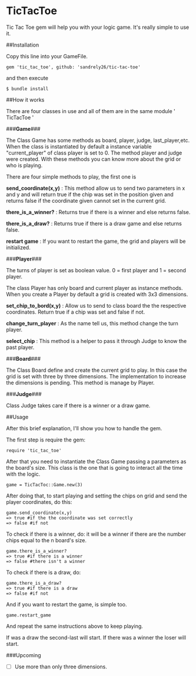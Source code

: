 
# TicTacToe

Tic Tac Toe gem will help you with your logic game. It's really simple to use it.

##Installation

Copy this line into your GameFile.

```
gem 'tic_tac_toe', github: 'sandrely26/tic-tac-toe'
```
and then execute 
```
$ bundle install
```
##How it works

There are four classes in use and all of them are in the same module ' TicTacToe '

###**Game**###

The Class Game has some methods as board, player, judge, last_player,etc. When the class is instantiated by default a instance variable "current_player" of class player is set to 0. The method player and judge were created. With these methods you can know more about the grid or who is playing.

There are four simple methods to play, the first one is

**send_coordinate(x,y)** : This method allow us to send two parameters in x and y and will return true if the chip was set in the position given and returns false if the coordinate given cannot set in the current grid.

**there_is_a_winner?** : Returns true if there is a winner and else returns false.
 
**there_is_a_draw?** : Returns true if there is a draw game and else returns false.

**restart game** : If you want to restart the game, the grid and players will be initialized.

###**Player**###

The turns of player is set as boolean value. 0 =  first player and 1 = second player.

The class Player has only board and current player as instance methods. When you create a Player by default a grid is created with 3x3 dimensions.

**set_chip_to_bord(x,y)** : Allow us to send to class board the the respective coordinates. Return true if a chip was set and false if not.

**change_turn_player** : As the name tell us, this method change the turn player.

**select_chip** : This method is a helper to pass it through Judge to know the past player.

###**Board**###

The Class Board define and create the current grid to play. In this case the grid is set with three by three dimensions.
The implementation to increase the dimensions is pending. This method is manage by Player.

###**Judge**###

Class Judge takes care if there is a winner or a draw game. 

##Usage

After this brief explanation, I'll show you how to handle the gem.

The first step is require the gem:

```
require 'tic_tac_toe' 
```

After that you need to instantiate the Class Game passing a parameters as the board's size. This class is the one that is going to interact all the time with the logic.

```
game = TicTacToc::Game.new(3)
```

After doing that, to start playing and setting the chips on grid and send the player coordinates, do this: 

```
game.send_coordinate(x,y)
=> true #if the the coordinate was set correctly 
=> false #if not
```

To check if there is a winner, do: 
it will be a winner if there are the number chips equal to the n board's size.
``` 
game.there_is_a_winner?
=> true #if there is a winner
=> false #there isn't a winner
```

To check if there is a draw, do: 

``` 
game.there_is_a_draw?
=> true #if there is a draw
=> false #if not
```

And if you want to restart the game, is simple too.

```
game.restart_game
```

And repeat the same instructions above to keep playing.

If was a draw the second-last will start.
If there was a winner the loser will start.

###Upcoming

- [ ] Use more than only three dimensions.
